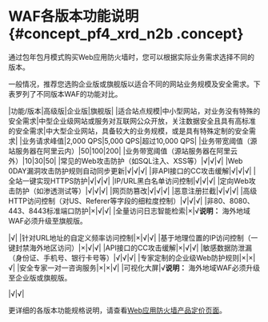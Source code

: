 # WAF各版本功能说明 {#concept_pf4_xrd_n2b .concept}

通过包年包月模式购买Web应用防火墙时，您可以根据实际业务需求选择不同的版本。

一般情况，推荐您选购企业版或旗舰版以适合不同的网站业务规模及安全需求。下表罗列了不同版本WAF的功能对比。

|功能/版本|高级版|企业版|旗舰版|
|适合站点规模|中小型网站，对业务没有特殊的安全需求|中型企业级网站或服务对互联网公众开放，关注数据安全且具有高标准的安全需求|中大型企业网站，具备较大的业务规模，或是具有特殊定制的安全需求|
|业务请求峰值|2,000 QPS|5,000 QPS|超过10,000 QPS|
|业务带宽阈值（源站服务器在阿里云内）|50|100|200|
|业务带宽阈值（源站服务器在阿里云外）|10|30|50|
|常见的Web攻击防护（如SQL注入、XSS等）|√|√|√|
|Web 0DAY漏洞攻击防护规则自动同步更新|√|√|√|
|非API接口的CC攻击缓解|√|√|√|
|全站一键实现HTTPS防护|√|√|√|
|IP/URL黑白名单访问控制|√|√|√|
|定向Web攻击防护（如渗透测试等）|√|√|√|
|网页防篡改|√|√|√|
|恶意注册拦截|√|√|√|
|高级HTTP访问控制（对US、Referer等字段的细粒度控制）|√|√|√|
|非80、8080、443、8443标准端口防护|×|√|√|
|全量访问日志智能检索|×|√**说明：** 海外地域WAF必须升级至旗舰版。

|√|
|针对URL地址的自定义频率访问控制|×|√|√|
|基于地理位置的IP访问控制（一键封禁海外地区访问）|×|√|√|
|API接口的CC攻击缓解|×|√|√|
|敏感数据防泄漏（身份证、手机号、银行卡号等）|√|√|√|
|专家定制的企业级Web防护规则|×|×|√|
|安全专家一对一咨询服务|×|×|√|
|可视化大屏|√**说明：** 海外地域WAF必须升级至企业版或旗舰版。

|√|√|

更详细的各版本功能规格说明，请查看[Web应用防火墙产品定价页面](https://www.aliyun.com/price/product#/waf/detail)。

